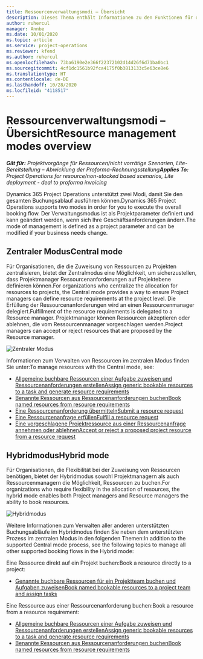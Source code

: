 ```yaml
---
title: Ressourcenverwaltungsmodi – Übersicht
description: Dieses Thema enthält Informationen zu den Funktionen für die Ressourcenverwaltung in Dynamics 365 Project Operations.
author: ruhercul
manager: Annbe
ms.date: 10/01/2020
ms.topic: article
ms.service: project-operations
ms.reviewer: kfend
ms.author: ruhercul
ms.openlocfilehash: 73ba6190e2e366f22372102d14d26f6d71ba0bc1
ms.sourcegitcommit: 4cf1dc1561b92fca4175f0b3813133c5e63ce8e6
ms.translationtype: HT
ms.contentlocale: de-DE
ms.lasthandoff: 10/28/2020
ms.locfileid: "4118517"
---
```

# <a name="resource-management-modes-overview"></a><span data-ttu-id="26a8a-103">Ressourcenverwaltungsmodi – Übersicht</span><span class="sxs-lookup"><span data-stu-id="26a8a-103">Resource management modes overview</span></span>

<span data-ttu-id="26a8a-104">_**Gilt für:** Projektvorgänge für Ressourcen/nicht vorrätige Szenarien, Lite-Bereitstellung – Abwicklung der Proforma-Rechnungsstellung_</span><span class="sxs-lookup"><span data-stu-id="26a8a-104">_**Applies To:** Project Operations for resource/non-stocked based scenarios, Lite deployment - deal to proforma invoicing_</span></span>


<span data-ttu-id="26a8a-105">Dynamics 365 Project Operations unterstützt zwei Modi, damit Sie den gesamten Buchungsablauf ausführen können.</span><span class="sxs-lookup"><span data-stu-id="26a8a-105">Dynamics 365 Project Operations supports two modes in order for you to execute the overall booking flow.</span></span> <span data-ttu-id="26a8a-106">Der Verwaltungsmodus ist als Projektparameter definiert und kann geändert werden, wenn sich Ihre Geschäftsanforderungen ändern.</span><span class="sxs-lookup"><span data-stu-id="26a8a-106">The mode of management is defined as a project parameter and can be modified if your business needs change.</span></span>    

## <a name="central-mode"></a><span data-ttu-id="26a8a-107">Zentraler Modus</span><span class="sxs-lookup"><span data-stu-id="26a8a-107">Central mode</span></span>
<span data-ttu-id="26a8a-108">Für Organisationen, die die Zuweisung von Ressourcen zu Projekten zentralisieren, bietet der Zentralmodus eine Möglichkeit, um sicherzustellen, dass Projektmanager Ressourcenanforderungen auf Projektebene definieren können.</span><span class="sxs-lookup"><span data-stu-id="26a8a-108">For organizations who centralize the allocation for resources to projects, the Central mode provides a way to ensure Project managers can define resource requirements at the project level.</span></span> <span data-ttu-id="26a8a-109">Die Erfüllung der Ressourcenanforderungen wird an einen Ressourcenmanager delegiert.</span><span class="sxs-lookup"><span data-stu-id="26a8a-109">Fulfillment of the resource requirements is delegated to a Resource manager.</span></span> <span data-ttu-id="26a8a-110">Projektmanager können Ressourcen akzeptieren oder ablehnen, die vom Ressourcenmanager vorgeschlagen werden.</span><span class="sxs-lookup"><span data-stu-id="26a8a-110">Project managers can accept or reject resources that are proposed by the Resource manager.</span></span>

![Zentraler Modus](./media/resource-management-central.png)

<span data-ttu-id="26a8a-112">Informationen zum Verwalten von Ressourcen im zentralen Modus finden Sie unter:</span><span class="sxs-lookup"><span data-stu-id="26a8a-112">To manage resources with the Central mode, see:</span></span>

- [<span data-ttu-id="26a8a-113">Allgemeine buchbare Ressourcen einer Aufgabe zuweisen und Ressourcenanforderungen erstellen</span><span class="sxs-lookup"><span data-stu-id="26a8a-113">Assign generic bookable resources to a task and generate resource requirements</span></span>](https://docs.microsoft.com/dynamics365/project-service/assign-generic-bookable-resource)
- [<span data-ttu-id="26a8a-114">Benannte Ressourcen aus Ressourcenanforderungen buchen</span><span class="sxs-lookup"><span data-stu-id="26a8a-114">Book named resources from resource requirements</span></span>](https://docs.microsoft.com/dynamics365/project-service/book-named-resource)
- [<span data-ttu-id="26a8a-115">Eine Ressourcenanforderung übermitteln</span><span class="sxs-lookup"><span data-stu-id="26a8a-115">Submit a resource request</span></span>](https://docs.microsoft.com/dynamics365/project-service/submit-resource-request)
- [<span data-ttu-id="26a8a-116">Eine Ressourcenanfrage erfüllen</span><span class="sxs-lookup"><span data-stu-id="26a8a-116">Fulfill a resource request</span></span>](https://docs.microsoft.com/dynamics365/project-service/resource-management-fulfill-requests)
- [<span data-ttu-id="26a8a-117">Eine vorgeschlagene Projektressource aus einer Ressourcenanfrage annehmen oder ablehnen</span><span class="sxs-lookup"><span data-stu-id="26a8a-117">Accept or reject a proposed project resource from a resource request</span></span>](https://docs.microsoft.com/dynamics365/project-service/accept-reject-proposed-resource)

## <a name="hybrid-mode"></a><span data-ttu-id="26a8a-118">Hybridmodus</span><span class="sxs-lookup"><span data-stu-id="26a8a-118">Hybrid mode</span></span>
<span data-ttu-id="26a8a-119">Für Organisationen, die Flexibilität bei der Zuweisung von Ressourcen benötigen, bietet der Hybridmodus sowohl Projektmanagern als auch Ressourcenmanagern die Möglichkeit, Ressourcen zu buchen.</span><span class="sxs-lookup"><span data-stu-id="26a8a-119">For organizations who require flexibility in the allocation of resources, the hybrid mode enables both Project managers and Resource managers the ability to book resources.</span></span>

![Hybridmodus](./media/resource-management-hybrid.png)

<span data-ttu-id="26a8a-121">Weitere Informationen zum Verwalten aller anderen unterstützten Buchungsabläufe im Hybridmodus finden Sie neben dem unterstützten Prozess im zentralen Modus in den folgenden Themen:</span><span class="sxs-lookup"><span data-stu-id="26a8a-121">In addition to the supported Central mode process, see the following topics to manage all other supported booking flows in the Hybrid mode:</span></span>

<span data-ttu-id="26a8a-122">Eine Ressource direkt auf ein Projekt buchen:</span><span class="sxs-lookup"><span data-stu-id="26a8a-122">Book a resource directly to a project:</span></span>
- [<span data-ttu-id="26a8a-123">Genannte buchbare Ressourcen für ein Projektteam buchen und Aufgaben zuweisen</span><span class="sxs-lookup"><span data-stu-id="26a8a-123">Book named bookable resources to a project team and assign tasks</span></span>](https://docs.microsoft.com/dynamics365/project-service/assign-named-bookable-resource)

<span data-ttu-id="26a8a-124">Eine Ressource aus einer Ressourcenanforderung buchen:</span><span class="sxs-lookup"><span data-stu-id="26a8a-124">Book a resource from a resource requirement:</span></span>
- [<span data-ttu-id="26a8a-125">Allgemeine buchbare Ressourcen einer Aufgabe zuweisen und Ressourcenanforderungen erstellen</span><span class="sxs-lookup"><span data-stu-id="26a8a-125">Assign generic bookable resources to a task and generate resource requirements</span></span>](https://docs.microsoft.com/dynamics365/project-service/assign-generic-bookable-resource)
- [<span data-ttu-id="26a8a-126">Benannte Ressourcen aus Ressourcenanforderungen buchen</span><span class="sxs-lookup"><span data-stu-id="26a8a-126">Book named resources from resource requirements</span></span>](https://docs.microsoft.com/dynamics365/project-service/book-named-resource)
